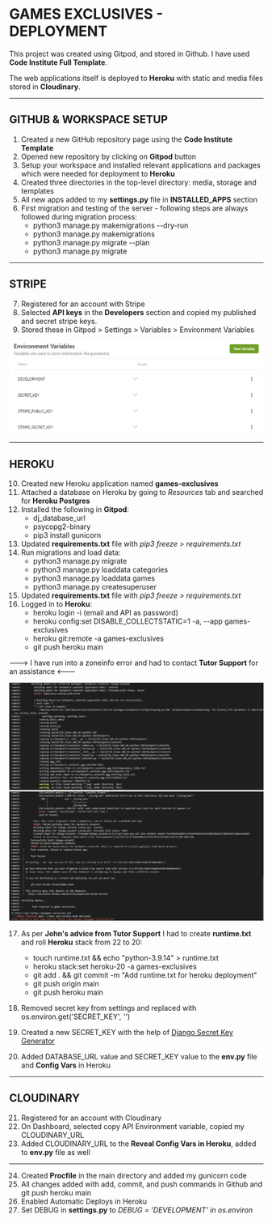 # **GAMES EXCLUSIVES - DEPLOYMENT**

This project was created using Gitpod, and stored in Github. I have used **Code Institute Full Template**.

The web applications itself is deployed to **Heroku** with static and media files stored in **Cloudinary**. 

---

## **GITHUB & WORKSPACE SETUP**
1. Created a new GitHub repository page using the **Code Institute Template**
2. Opened new repository by clicking on **Gitpod** button
3. Setup your workspace and installed relevant applications and packages which were needed for deployment to **Heroku** 
4. Created three directories in the top-level directory: media, storage and templates
5. All new apps added to my **settings.py** file in **INSTALLED_APPS** section
6. First migration and testing of the server - following steps are always followed during migration process: 
    - python3 manage.py makemigrations --dry-run
    - python3 manage.py makemigrations
    - python3 manage.py migrate --plan
    - python3 manage.py migrate
---

## **STRIPE**
7. Registered for an account with Stripe
8. Selected **API keys** in the **Developers** section and copied my published and secret stripe keys.
9. Stored these in Gitpod > Settings > Variables > Environment Variables

![Gitpod Environmental Variables](media/deployment/gitpod_variables.JPG)

---

## **HEROKU**
10. Created new Heroku application named **games-exclusives**
11. Attached a database on Heroku by going to *Resources* tab and searched for **Heroku Postgres**
12. Installed the following in **Gitpod**:
    - dj_database_url
    - psycopg2-binary
    - pip3 install gunicorn
13. Updated **requirements.txt** file with *pip3 freeze > requirements.txt*
14. Run migrations and load data:
    - python3 manage.py migrate
    - python3 manage.py loaddata categories
    - python3 manage.py loaddata games
    - python3 manage.py createsuperuser
15. Updated **requirements.txt** file with *pip3 freeze > requirements.txt*
16. Logged in to **Heroku**: 
    - heroku login -i (email and API as password)
    - heroku config:set DISABLE_COLLECTSTATIC=1 -a, --app games-exclusives
    - heroku git:remote -a games-exclusives
    - git push heroku main

---> I have run into a zoneinfo error and had to contact **Tutor Support** for an assistance <---

![Zone info error](media/deployment/errors/zoneinfo_error.png)
![Zone info error2](media/deployment/errors/zoneinfo_error_2.png)

17. As per **John's advice from Tutor Support** I had to create **runtime.txt** and roll **Heroku** stack from 22 to 20:

    - touch runtime.txt && echo "python-3.9.14" > runtime.txt
    - heroku stack:set heroku-20 -a games-exclusives
    - git add . && git commit -m "Add runtime.txt for heroku deployment"
    - git push origin main
    - git push heroku main

18. Removed secret key from settings and replaced with os.environ.get('SECRET_KEY', '')
19. Created a new SECRET_KEY with the help of [Django Secret Key Generator](https://miniwebtool.com/django-secret-key-generator/)
20. Added DATABASE_URL value and SECRET_KEY value to the **env.py** file and **Config Vars** in Heroku
---

## **CLOUDINARY**
21. Registered for an account with Cloudinary
22. On Dashboard, selected copy API Environment variable, copied my CLOUDINARY_URL
23. Added CLOUDINARY_URL to the **Reveal Config Vars in Heroku**, added to **env.py** file as well
---

24. Created **Procfile** in the main directory and added my gunicorn code
25. All changes added with add, commit, and push commands in Github and git push heroku main
26. Enabled Automatic Deploys in Heroku
27. Set DEBUG in **settings.py** to *DEBUG = 'DEVELOPMENT' in os.environ*